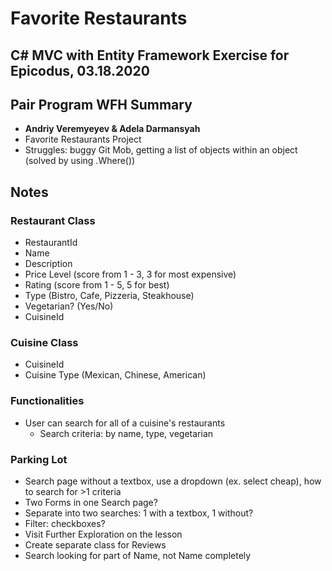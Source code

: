 # Favorite Restaurants

## C# MVC with Entity Framework Exercise for Epicodus, 03.18.2020

## Pair Program WFH Summary

* **Andriy Veremyeyev & Adela Darmansyah**
* Favorite Restaurants Project
* Struggles: buggy Git Mob, getting a list of objects within an object (solved by using .Where())

## Notes

### Restaurant Class

* RestaurantId
* Name
* Description
* Price Level (score from 1 - 3, 3 for most expensive)
* Rating (score from 1 - 5, 5 for best)
* Type (Bistro, Cafe, Pizzeria, Steakhouse)
* Vegetarian? (Yes/No)
* CuisineId

### Cuisine Class

* CuisineId
* Cuisine Type (Mexican, Chinese, American)

### Functionalities

- User can search for all of a cuisine's restaurants
  - Search criteria: by name, type, vegetarian

### Parking Lot

- Search page without a textbox, use a dropdown (ex. select cheap), how to search for >1 criteria
- Two Forms in one Search page?
- Separate into two searches: 1 with a textbox, 1 without?
- Filter: checkboxes? 
- Visit Further Exploration on the lesson
- Create separate class for Reviews
- Search looking for part of Name, not Name completely